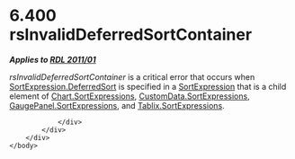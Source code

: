 <html dir="LTR" xmlns:mshelp="http://msdn.microsoft.com/mshelp" xmlns:ddue="http://ddue.schemas.microsoft.com/authoring/2003/5" xmlns:xlink="http://www.w3.org/1999/xlink" xmlns:tool="http://www.microsoft.com/tooltip">
    <head>
        <meta http-equiv="Content-Type" content="text/html; CHARSET=utf-8"></meta>
        <meta name="save" content="history"></meta>
        <title>6.400 rsInvalidDeferredSortContainer</title>
        <xml>
            <mshelp:toctitle title="6.400 rsInvalidDeferredSortContainer"></mshelp:toctitle>
            <mshelp:rltitle title="[MS-RDL]: rsInvalidDeferredSortContainer"></mshelp:rltitle>
            <mshelp:keyword index="A" term="eb6f810b-9012-42df-a7c6-712370f60a29"></mshelp:keyword>
            <mshelp:attr name="DCSext.ContentType" value="open specification"></mshelp:attr>
            <mshelp:attr name="AssetID" value="eb6f810b-9012-42df-a7c6-712370f60a29"></mshelp:attr>
            <mshelp:attr name="TopicType" value="kbRef"></mshelp:attr>
            <mshelp:attr name="DCSext.Title" value="[MS-RDL]: rsInvalidDeferredSortContainer" />
        </xml>
    </head>
    <body>
        <div id="header">
            <h1 class="heading">6.400 rsInvalidDeferredSortContainer</h1>
        </div>
        <div id="mainSection">
            <div id="mainBody">
                <div id="allHistory" class="saveHistory"></div>
                <div id="sectionSection0" class="section" name="collapseableSection">
                    

<p><b><i>Applies to </i></b><a href="bf2bab1a-b608-4bcc-b718-1cc1baa9579c.html"><b><i>RDL 2011/01</i></b></a></p>

<p><i>rsInvalidDeferredSortContainer</i> is a critical error
that occurs when <a href="82a8b34d-bc4f-4f76-a8fb-6471776fc6e1.html">SortExpression.DeferredSort</a>
is specified in a <a href="795f5226-3b10-45cb-b7b5-8b42c5973165.html">SortExpression</a>
that is a child element of <a href="b311c49b-e92f-43d9-8e2b-f55e321f7855.html">Chart.SortExpressions</a>,
<a href="9c0b9de5-107f-44f3-9bf7-a8be5116f1f3.html">CustomData.SortExpressions</a>,
<a href="fc2bbc08-0999-4fb8-8746-d68a1383f138.html">GaugePanel.SortExpressions</a>,
and <a href="a815711e-6601-40e4-a9b9-83af8a31c4f1.html">Tablix.SortExpressions</a>.</p>


                </div>
            </div>
        </div>
    </body>
</html>